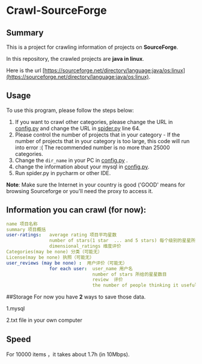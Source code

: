 # Crawl-SourceForge

## Summary

This is a project for crawling information of projects on **SourceForge**.

In this repository, the crawled projects are **java in linux**.

Here is the url [https://sourceforge.net/directory/language:java/os:linux](https://sourceforge.net/directory/language:java/os:linux).

## Usage
To use this program, please follow the steps below:

1. If you want to crawl other categories, please change the URL in [config.py](./config.py) and change the URL in [spider.py](./spider.py) line 64.   
2. Please control the number of projects that in your category - If the number of projects that in your category is too large, this code will run into error :( The recommended number is no more than 25000 categories.
3. Change the `dir_name` in your PC in [config.py](./config.py) .
4. change the information about your mysql in [config.py](./config.py).
5. Run spider.py in pycharm or other IDE.

**Note**: Make sure the Internet in your country is good ('GOOD' means for browsing Sourceforge or you'll need the proxy to access it.
         
## Information you can crawl (for now):

````yml
name 项目名称
summary 项目概括
user-ratings:   average rating 项目平均星数
                number of stars(1 star  ... and 5 stars) 每个级别的星星所给的人数
                dimensional_ratings 维度评价
Categories(may be none) 分类（可能无）
License(may be none) 执照（可能无）
user_reviews (may be none) :  用户评价（可能无）
                for each user:  user_name 用户名
                                number of stars 所给的星星数目
                                review  评价
                                the number of people thinking it useful (maybe none) 觉得有用的人（可能无）
````
##Storage
For now you have **2** ways to save those data.

1.mysql

2.txt file in your own computer


## Speed
For 10000 items ，it takes about 1.7h (in 10Mbps).